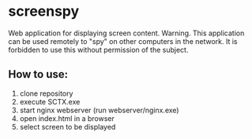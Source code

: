 # screenspy

Web application for displaying screen content. 
Warning. This application can be used remotely to "spy" on other computers in the network. It is forbidden to use this without permission of the subject.

## How to use:

1. clone repository
2. execute SCTX.exe
3. start nginx webserver (run webserver/nginx.exe)
4. open index.html in a browser
5. select screen to be displayed
